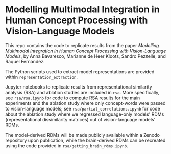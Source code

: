 # Modelling Multimodal Integration in Human Concept Processing with Vision-Language Models

This repo contains the code to replicate results from the paper _Modelling Multimodal Integration in Human Concept Processing with Vision-Language Models_, by Anna Bavaresco, Marianne de Heer Kloots, Sandro Pezzelle, and Raquel Fernández. 

The Python scripts used to extract model representations are provided within `representation_extraction`.

Jupyter notebooks to replicate results from representational similarity analysis (RSA) and ablation studies are included in `rsa`. More specifically, see `rsa/rsa.ipynb` for code to compute RSA results for the main experiments and the ablation study where only concept-words were passed to vision-language models; see `rsa/partial_correlations.ipynb` for code about the ablation study where we regressed language-only models' RDMs (representational dissimilarity matrices) out of vision-language models' RDMs.


The model-derived RDMs will be made publicly available within a Zenodo repository upon publication, while the brain-derived RDMs can be recreated using the code provided in `rsa/getting_brain_rdms.ipynb`.